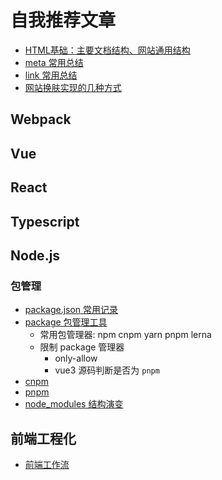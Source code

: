 # 自我推荐文章

- [HTML基础：主要文档结构、网站通用结构](!./../HTML/start.md)
- [meta 常用总结](!./../HTML/metaAll.md)
- [link 常用总结](!./../HTML/linkAll.md)
- [网站换肤实现的几种方式](!./../CSS/application/style.md)


<!-- ## HTML


- [HTML 介绍](!./../HTML/start.md)
  - HTML 是什么
  - HTML 发展历史
  - HTML 主要文档结构
  - 信息架构：网站通用结构
- HTML 文档结构
  - DTD：doctype 声明
  - link 标签即属性
- [meta 常用总结](!./../HTML/metaAll.md)
- [link 常用总结](!./../HTML/linkAll.md)

## CSS

- 基础
- 实际应用
  - [网站换肤实现](!./../CSS/application/style.md)
    - 全局的 class 控制样式切换
    - 加载不同的 css 文件，改变 link 元素的 href 地址
    - **利用原生的 HTML 的 link 属性**
- 动画
  - [简单的翻页特效](!./../CSS/animation/book.md)

## JavaScript

### [JavaScript 简介](!./../start.md)

- JavaScript 简史，浏览器大战
- JavaScript 语言特点
- JavaScript 实现，组成部分
  - ECMAScript
  - DOM
  - BOM
- [JavaScript 注释规范](!./../comment.md)

### ECMAScript

- 语言基础
- 一切皆对象 Object
- 一等公民 Function
- 面向对象 OOP

### BOM

### DOM

## 浏览器


### [浏览器基本知识](!./../Browser/start.md)

- 常用浏览器
- 浏览器的构成
- 浏览器内核
- 从输入 URL 到页面展示

### [HTML 文档解析和渲染](!./../Browser/htmlRender.md)

- DOMContentLoaded 和 load 事件
- 首次渲染和白屏
- `<script>` 标签和 DOMContentLoaded
  - 同步脚本
  - `defer` 延迟脚本
  - `async` 异步脚本

### [CSS 渲染](!./../Browser/cssRender.md)

- CSS 选择器从右往左解析

### [浏览器渲染](!./../Browser/render.md)

- 浏览器渲染主流程
- 重回和重排

### [浏览器进程和线程](!./../Browser/thread.md)

- 主进程
- 第三方插件进程
- GPU 进程
- 渲染进程
  - GUI 渲染线程
  - JS 引擎线程
  - 事件触发线程
  - 定时触发器线程
  - 异步 http 请求线程

### GPU 进程之 CSS3 硬件加速

### 事件循环 Event Loop

## ES6 +

- [ES 2022 新特性](!./../ES6/es2022.md)

<!-- ### 数据结构与算法 -->

<!-- ### 设计模式 -->

<!-- ### 函数式编程 -->
## Webpack

## Vue

## React

## Typescript

## Node.js

### 包管理

- [package.json 常用记录](!./../Node/package/json.md)
- [package 包管理工具](!./../Node/package/README.md)
  - 常用包管理器: npm cnpm yarn pnpm lerna
  - 限制 package 管理器
    - only-allow
    - vue3 源码判断是否为 `pnpm`
- [cnpm](!./../Node/package/cnpm.md)
- [pnpm](!./../Node/package/pnpm.md)
- [node_modules 结构演变](!./../Node/package/nodeModules.md)

## 前端工程化

- [前端工作流](!./../Project/workflow.md)
